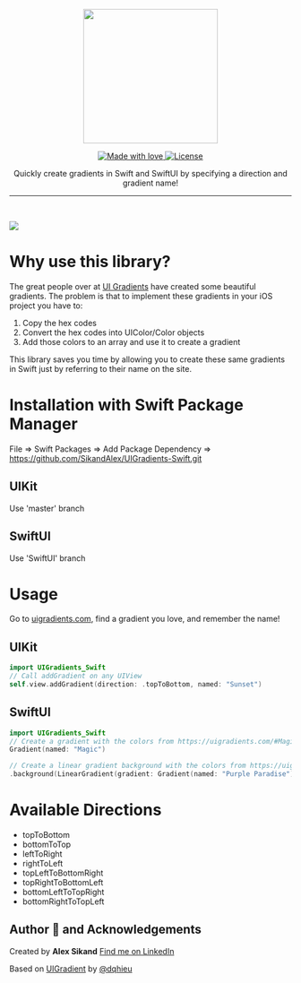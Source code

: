<p align="center">
  <img src="https://lh3.googleusercontent.com/Z1Du9t058rFe6tTZj7sQL7HBGEKHA2UNs1zZCLnUaWq18XmdLGY9qnnpfx0_CZJgKZXveC7YznIdgqdq66-WS7qVN8OlPPi9oLBZJ88UvogC6zq9LWzCfKI5y6jTrOZzoa9uZVXPyLE=w2400" width="240" />
</p>

<p align="center">
  <a href="#">
    <img src="https://img.shields.io/badge/made%20with-love-E760A4.svg" alt="Made with love">
  </a>
  <a href="https://opensource.org/licenses/MIT" target="_blank">
    <img src="https://img.shields.io/badge/License-GPLv3-blue.svg" alt="License">
  </a>
</p>

<p align="center">
Quickly create gradients in Swift and SwiftUI by specifying a direction and gradient name!
</p>

---

&nbsp;

![](https://lh3.googleusercontent.com/N_0BrJuDJj5S-GNlP_ns6kD0PFdOkCe4Y-lJosy6xZYMaxhku7AKCfG6hpf-NVhEkwTTuy7Rl7N7gAOxVx-qt3GBYrAxi6V4sBwK-xCvgfckzR9FxRUOGZY9PlfHardIQiqkYWsAlWE=w2400)

# Why use this library?
The great people over at [UI Gradients](uigradients.com) have created some beautiful gradients. The problem is that to implement these gradients in your iOS project you have to:

1. Copy the hex codes
2. Convert the hex codes into UIColor/Color objects
3. Add those colors to an array and use it to create a gradient

This library saves you time by allowing you to create these same gradients in Swift just by referring to their name on the site.

# Installation with Swift Package Manager

File => Swift Packages => Add Package Dependency => https://github.com/SikandAlex/UIGradients-Swift.git

## UIKit
Use 'master' branch

## SwiftUI
Use 'SwiftUI' branch

# Usage
Go to [uigradients.com](uigradients.com), find a gradient you love, and remember the name!

## UIKit
```swift
import UIGradients_Swift
// Call addGradient on any UIView
self.view.addGradient(direction: .topToBottom, named: "Sunset")
```

## SwiftUI
```swift
import UIGradients_Swift
// Create a gradient with the colors from https://uigradients.com/#Magic
Gradient(named: "Magic")

// Create a linear gradient background with the colors from https://uigradients.com/#PurpleParadise
.background(LinearGradient(gradient: Gradient(named: "Purple Paradise"), startPoint: .top, endPoint: .bottom))
```

# Available Directions
* topToBottom
* bottomToTop
* leftToRight
* rightToLeft
* topLeftToBottomRight
* topRightToBottomLeft
* bottomLeftToTopRight
* bottomRightToTopLeft

## Author 👑 and Acknowledgements

Created by **Alex Sikand** [Find me on LinkedIn](https://www.linkedin.com/in/alexsikand/)

Based on [UIGradient](https://github.com/dqhieu/UIGradient) by [@dqhieu](https://github.com/dqhieu)



